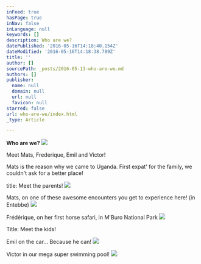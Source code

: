 ```yaml
---
inFeed: true
hasPage: true
inNav: false
inLanguage: null
keywords: []
description: Who are we?
datePublished: '2016-05-16T14:18:40.154Z'
dateModified: '2016-05-16T14:18:38.789Z'
title: ''
author: []
sourcePath: _posts/2016-05-13-who-are-we.md
authors: []
publisher:
  name: null
  domain: null
  url: null
  favicon: null
starred: false
url: who-are-we/index.html
_type: Article

---
```

**Who are we?**
![](https://the-grid-user-content.s3-us-west-2.amazonaws.com/f7869b5d-d8eb-4846-9c6c-83c7deb0b218.jpg)

Meet Mats, Frederique, Emil and Victor! 

Mats is the reason why we came to Uganda. First expat' for the family, we couldn't ask for a better place!

title: Meet the parents!
![](https://the-grid-user-content.s3-us-west-2.amazonaws.com/f9bbda36-d889-4e95-ae7f-c215ca361aa2.jpg)

Mats, on one of these awesome encounters you get to experience here! (in Entebbe)
![](https://the-grid-user-content.s3-us-west-2.amazonaws.com/0bc853bc-d008-4fe4-bf13-d38ca7100013.jpg)

Frédérique, on her first horse safari, in M'Buro National Park ![](https://the-grid-user-content.s3-us-west-2.amazonaws.com/c26549ee-21cd-400e-8b2e-762b62fb412c.jpg)

Title: Meet the kids!

Emil on the car... Because he can!
![](https://the-grid-user-content.s3-us-west-2.amazonaws.com/05f57956-4401-4c17-95e8-c1a88af22b3e.jpg)

Victor in our mega super swimming pool!
![](https://the-grid-user-content.s3-us-west-2.amazonaws.com/b3fbcaed-43a0-4461-bcd3-d311df7e56be.jpg)